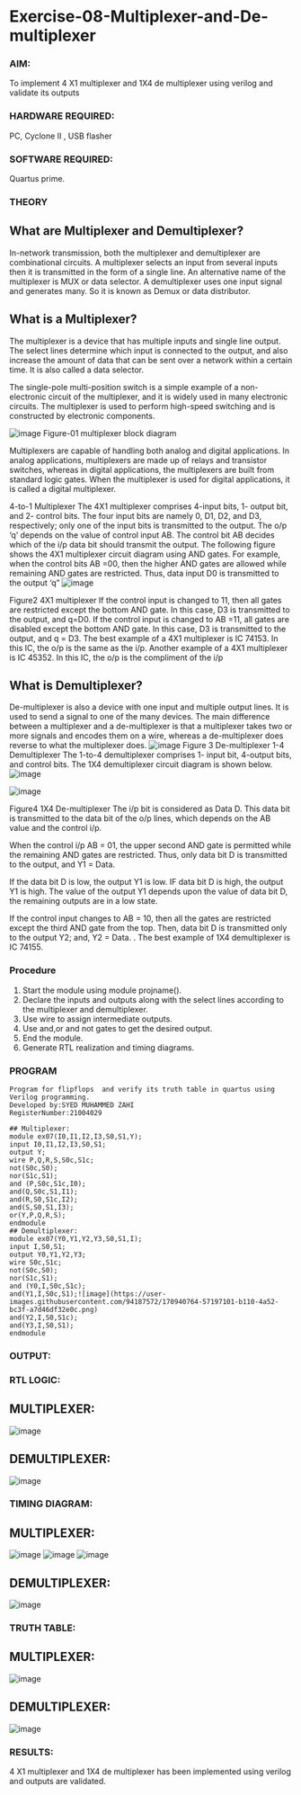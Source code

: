 # Exercise-08-Multiplexer-and-De-multiplexer
### AIM: 
To implement 4 X1 multiplexer and 1X4 de multiplexer using verilog and validate its outputs
### HARDWARE REQUIRED:  
PC, Cyclone II , USB flasher
### SOFTWARE REQUIRED:   
Quartus prime.
### THEORY 

## What are Multiplexer and Demultiplexer?
In-network transmission, both the multiplexer and demultiplexer are combinational circuits. A multiplexer selects an input from several inputs then it is transmitted in the form of a single line. An alternative name of the multiplexer is MUX or data selector. A demultiplexer uses one input signal and generates many. So it is known as Demux or data distributor.

## What is a Multiplexer?
The multiplexer is a device that has multiple inputs and single line output. The select lines determine which input is connected to the output, and also increase the amount of data that can be sent over a network within a certain time. It is also called a data selector.

The single-pole multi-position switch is a simple example of a non-electronic circuit of the multiplexer, and it is widely used in many electronic circuits. The multiplexer is used to perform high-speed switching and is constructed by electronic components.

![image](https://user-images.githubusercontent.com/36288975/170912485-73c395c7-23c0-4e78-a53d-a2f0d07d9662.png)
          Figure-01 multiplexer block diagram 

Multiplexers are capable of handling both analog and digital applications. In analog applications, multiplexers are made up of relays and transistor switches, whereas in digital applications, the multiplexers are built from standard logic gates. When the multiplexer is used for digital applications, it is called a digital multiplexer.

4-to-1 Multiplexer
The 4X1 multiplexer comprises 4-input bits, 1- output bit, and 2- control bits. The four input bits are namely 0, D1, D2, and D3, respectively; only one of the input bits is transmitted to the output. The o/p ‘q’ depends on the value of control input AB. The control bit AB decides which of the i/p data bit should transmit the output. The following figure shows the 4X1 multiplexer circuit diagram using AND gates. For example, when the control bits AB =00, then the higher AND gates are allowed while remaining AND gates are restricted. Thus, data input D0 is transmitted to the output ‘q”
![image](https://user-images.githubusercontent.com/36288975/170912568-3598c60a-5035-41f3-b0c4-ccedba13aca5.png)


Figure2 4X1 multiplexer 
If the control input is changed to 11, then all gates are restricted except the bottom AND gate. In this case, D3 is transmitted to the output, and q=D0. If the control input is changed to AB =11, all gates are disabled except the bottom AND gate. In this case, D3 is transmitted to the output, and q = D3. The best example of a 4X1 multiplexer is IC 74153. In this IC, the o/p is the same as the i/p. Another example of a 4X1 multiplexer is IC 45352. In this IC, the o/p is the compliment of the i/p


## What is Demultiplexer?
De-multiplexer is also a device with one input and multiple output lines. It is used to send a signal to one of the many devices. The main difference between a multiplexer and a de-multiplexer is that a multiplexer takes two or more signals and encodes them on a wire, whereas a de-multiplexer does reverse to what the multiplexer does.
![image](https://user-images.githubusercontent.com/36288975/170912606-a30e4b74-1726-4430-b245-2c3c3d9c232d.png)
Figure 3 De-multiplexer 
1-4 Demultiplexer
The 1-to-4 demultiplexer comprises 1- input bit, 4-output bits, and control bits. The 1X4 demultiplexer circuit diagram is shown below.![image](https://user-images.githubusercontent.com/36288975/170912683-00fb746a-1d45-4023-91d1-3a70b841073c.png)

![image](https://user-images.githubusercontent.com/36288975/170912741-7cbd52af-7e0d-4be3-b5c6-6fb9c4eca7c9.png)

Figure4 1X4 De-multiplexer 
The i/p bit is considered as Data D. This data bit is transmitted to the data bit of the o/p lines, which depends on the AB value and the control i/p.

When the control i/p AB = 01, the upper second AND gate is permitted while the remaining AND gates are restricted. Thus, only data bit D is transmitted to the output, and Y1 = Data.

If the data bit D is low, the output Y1 is low. IF data bit D is high, the output Y1 is high. The value of the output Y1 depends upon the value of data bit D, the remaining outputs are in a low state.

If the control input changes to AB = 10, then all the gates are restricted except the third AND gate from the top. Then, data bit D is transmitted only to the output Y2; and, Y2 = Data. . The best example of 1X4 demultiplexer is IC 74155.

 
 
### Procedure
1. Start the module using module projname().
2. Declare the inputs and outputs along with the select lines according to the multiplexer and demultiplexer.
3. Use wire to assign intermediate outputs.
4. Use and,or and not gates to get the desired output.
5. End the module.
6. Generate RTL realization and timing diagrams.

### PROGRAM 
~~~
Program for flipflops  and verify its truth table in quartus using Verilog programming.
Developed by:SYED MUHAMMED ZAHI
RegisterNumber:21004029  
~~~ 
~~~
## Multiplexer:
module ex07(I0,I1,I2,I3,S0,S1,Y);
input I0,I1,I2,I3,S0,S1;
output Y;
wire P,Q,R,S,S0c,S1c;
not(S0c,S0);
nor(S1c,S1);
and (P,S0c,S1c,I0);
and(Q,S0c,S1,I1);
and(R,S0,S1c,I2);
and(S,S0,S1,I3);
or(Y,P,Q,R,S);
endmodule
## Demultiplexer:
module ex07(Y0,Y1,Y2,Y3,S0,S1,I);
input I,S0,S1;
output Y0,Y1,Y2,Y3;
wire S0c,S1c;
not(S0c,S0);
nor(S1c,S1);
and (Y0,I,S0c,S1c);
and(Y1,I,S0c,S1);![image](https://user-images.githubusercontent.com/94187572/170940764-57197101-b110-4a52-bc3f-a7d46df32e0c.png)
and(Y2,I,S0,S1c);
and(Y3,I,S0,S1);
endmodule
~~~

### OUTPUT:

### RTL LOGIC:
## MULTIPLEXER:
![image](https://user-images.githubusercontent.com/94187572/170916638-8073a62b-9bd1-4d38-8ca9-213cbcc2aec6.png)
## DEMULTIPLEXER:
![image](https://user-images.githubusercontent.com/94187572/170916753-7847352c-3e38-4d0f-9f4f-abe8cfd6a79e.png)


### TIMING DIAGRAM:
##  MULTIPLEXER:
![image](https://user-images.githubusercontent.com/94187572/170940719-f75eae2a-4cea-4a3b-9cc2-82572a17bd48.png)
![image](https://user-images.githubusercontent.com/94187572/170940742-3c40d4f3-a5a1-42c1-aa7d-c412ff62212a.png)
![image](https://user-images.githubusercontent.com/94187572/170940872-26a2a9e7-10bb-409e-a939-0ed59308cffb.png)

##  DEMULTIPLEXER:
![image](https://user-images.githubusercontent.com/94187572/170941165-a324a058-41c0-42d3-b30c-a64cd342407a.png)

### TRUTH TABLE:
## MULTIPLEXER:
![image](https://user-images.githubusercontent.com/94187572/170941218-b0c45bb0-e942-4d0d-a506-ea0f51af2477.png)
## DEMULTIPLEXER:
![image](https://user-images.githubusercontent.com/94187572/170960570-1c05257f-7ea4-4109-af9d-562eea9555d2.png)

### RESULTS:
4 X1 multiplexer and 1X4 de multiplexer has been implemented using verilog and outputs are validated.
